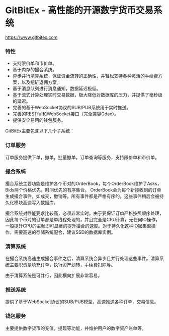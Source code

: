 # GitBitEx - 高性能的开源数字货币交易系统

https://www.gitbitex.com

### 特性
* 支持限价单和市价单。
* 基于内存的撮合系统。
* 异步并行清算系统，保证资金流转的正确性，并轻松支持各种灵活的手续费方案，以及挖矿返佣方案。
* 基于消息队列进行消息通知，数据延迟极低。
* 基于流式计算处理实时交易数据，极大降低对数据库的压力，并提供了毫秒级的延迟。
* 完善的基于WebSocket协议的SUB/PUB系统用于实时推送。
* 完善的RESTful和WebSocket接口（完全兼容Gdax）。
* 提供安全易用的钱包服务。

GitBitEx主要包含以下几个子系统：

### 订单服务
订单服务提供下单，撤单，批量撤单，订单查询等服务，支持限价单和市价单。

### 撮合系统
撮合系统主要功能是维护各个币对的OrderBook，每个OrderBook维护了Asks，Bids两个价格优先，时间优先的有序集合。
OrderBook会为每个新接收到的订单生成撮合事件，如成交，撤销等。所有事件都是严格有序的。这些事件稍后会被持久化模块高速写入数据库。

撮合系统对性能要求比较高，必须非常实时。由于要保证订单严格按照顺序处理，因此每个币对的订单都是单线程处理的，并且完全是CPU计算，无任何IO操作，
一般提升CPU的主频即可显著的提升撮合的速度。对于持久化这种IO密集型操作，需要高速的存储系统配合，建议SSD的数据库实例。

### 清算系统
在撮合系统高速生成撮合事件之后，清算系统会异步且并行处理这些事件。清算系统主要职责是填充订单，执行资产划转，手续费扣除等。

由于清算系统是可并行，因此横向扩展非常容易。

### 推送系统
提供了基于WebSocket协议的SUB/PUB模型，高速推送各种订单，交易信息。

### 钱包服务
主要提供数字货币的充值，提现等功能，并维护用户的数字资产账单等。


